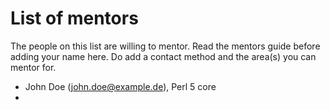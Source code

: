 List of mentors
===============

The people on this list are willing to mentor. Read the mentors guide before adding your name here. Do add a contact method and the area(s) you can mentor for.

* John Doe (john.doe@example.de), Perl 5 core
* 
